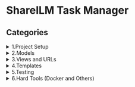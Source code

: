 # ShareILM Task Manager

## Categories

<details>
<summary>1.Project Setup</summary>

- [ ] 1.Fork and clone the ShareILM repository.
- [ ] 2.Set up a virtual environment using `venv` or `pipenv`.
- [ ] 3.Install all dependencies listed in `requirements.txt`.
- [ ] 4.Create a `.env` file and configure database settings.
- [ ] 5.Run initial migrations and verify the database is connected.
- [ ] 6.Test the development server by running `python manage.py runserver`.
- [ ] 7.Document the setup process in the README file under a new "Local Setup" section.
- [ ] 8.Set up `django-environ` for managing environment variables securely.
- [ ] 9.Create a superuser for admin access.
- [ ] 10.Configure static and media file settings for local development.

</details>

<details>
<summary>2.Models</summary>

- [ ] 11.Review the existing models and write comments explaining each field.
- [ ] 12.Create a `Book` model with fields: `title`, `author`, `publisher`, `ISBN`, `price`, `stock`, `category`, and `cover_image`.
- [ ] 13.Create a `Category` model with fields: `name`, `slug`, and `description`.
- [ ] 14.Add a foreign key from the `Book` model to the `Category` model.
- [ ] 15.Create a `Borrower` model with fields: `user`, `borrowed_books`, `due_date`, and `return_status`.
- [ ] 16.Add custom model methods in `Book` for checking stock availability.
- [ ] 17.Implement a `Transaction` model to log book purchases and borrowings.
- [ ] 18.Write a migration script for the new models.
- [ ] 19.Add unit tests for all custom model methods.
- [ ] 20.Test the models using Django’s shell.
- [ ] 21.Create a custom Django command to populate `Book` and `Category` models with sample data using `faker`.
- [ ] 22.Add fixtures for `Book` and `Category` models to preload sample data into the database.

</details>

<details>
<summary>3.Views and URLs</summary>

- [ ] 23.Create a view for listing all books with pagination.
- [ ] 24.Build a detail view for individual books.
- [ ] 25.Implement a search functionality for books based on title, author, or ISBN.
- [ ] 26.Add a view to list books by category.
- [ ] 27.Write URLs for all book-related views.
- [ ] 28.Implement breadcrumb navigation for better user experience.
- [ ] 29.Create a view for users to borrow books and track borrow status.
- [ ] 30.Add a dashboard view for administrators to manage stock levels.
- [ ] 31.Optimize querysets in views for better performance.

</details>

<details>
<summary>4.Templates</summary>

- [ ] 32.Design a base template with a consistent header, footer, and sidebar.
- [ ] 33.Create a homepage template showing featured and recently added books.
- [ ] 34.Add a book detail template displaying book information and stock status.
- [ ] 35.Create a search results template for books.
- [ ] 36.Implement a template to display book categories with thumbnails.
- [ ] 37.Write a custom template filter for formatting book prices.
- [ ] 38.Create a responsive template for the "My Borrowed Books" page.
- [ ] 39.Test the templates on mobile and desktop devices.

</details>

<details>
<summary>5.Testing</summary>

- [ ] 40.Write tests for the setup script to ensure local configurations work.
- [ ] 41.Add unit tests for all custom model methods.
- [ ] 42.Create integration tests for book-related views.
- [ ] 43.Test the responsiveness of templates on different devices.
- [ ] 44.Automate regression testing for updates.

</details>

<details>
<summary>6.Hard Tools (Docker and Others)</summary>

- [ ] 45.Add a `docker-compose.yml` file for local development setup with PostgreSQL.
- [ ] 46.Test the Docker setup by running `docker-compose up`.
- [ ] 47.Document the Docker setup process.
- [ ] 48.Write Docker health checks for critical services.
- [ ] 49.Optimize Dockerfile for faster build times.

</details>
